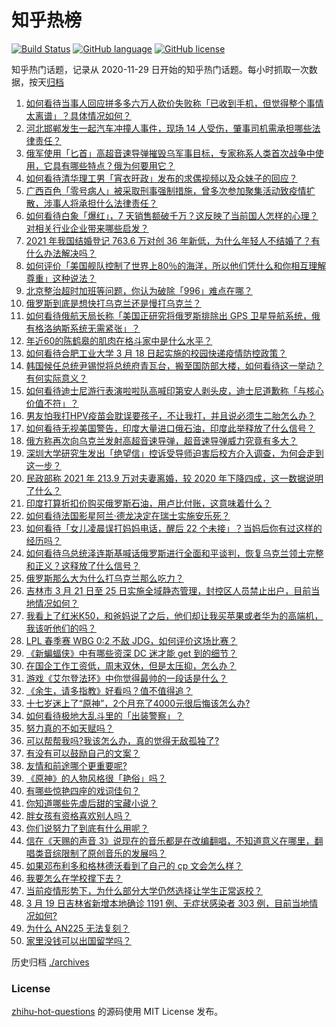 # 知乎热榜
[![Build Status](https://github.com/ToWeLong/zhihu-hot-questions/workflows/CI/badge.svg)](https://github.com/ToWeLong/zhihu-hot-questions/actions)
[![GitHub language](https://img.shields.io/badge/language-golang-orange.svg)](https://golang.org/)
[![GitHub license](https://img.shields.io/github/license/ToWeLong/zhihu-hot-questions)](https://github.com/ToWeLong/zhihu-hot-questions/blob/main/LICENSE)

知乎热门话题，记录从 2020-11-29 日开始的知乎热门话题。每小时抓取一次数据，按天[归档](./archives)

<!-- BEGIN -->

1. [如何看待当事人回应拼多多六万人砍价失败称「已收到手机，但觉得整个事情太离谱」？具体情况如何？](https://www.zhihu.com/question/522997469)
1. [河北邯郸发生一起汽车冲撞人事件，现场 14 人受伤，肇事司机需承担哪些法律责任？](https://www.zhihu.com/question/523072336)
1. [俄军使用「匕首」高超音速导弹摧毁乌军事目标，专家称系人类首次战争中使用，它具有哪些特点？俄为何要用它？](https://www.zhihu.com/question/522907966)
1. [如何看待清华理工男「宵衣旰政」发布的求偶视频以及众妹子的回应？](https://www.zhihu.com/question/522661813)
1. [广西百色「零号病人」被采取刑事强制措施，曾多次参加聚集活动致疫情扩散，涉事人将承担什么法律责任？](https://www.zhihu.com/question/522992505)
1. [如何看待白象「爆红」，7 天销售额破千万？这反映了当前国人怎样的心理？对相关行业企业带来哪些启发？](https://www.zhihu.com/question/522910522)
1. [2021 年我国结婚登记 763.6 万对创 36 年新低，为什么年轻人不结婚了？有什么办法解决吗？](https://www.zhihu.com/question/522928203)
1. [如何评价「美国舰队控制了世界上80％的海洋，所以他们凭什么和你相互理解尊重」这种说法？](https://www.zhihu.com/question/522860678)
1. [北京整治超时加班等问题，你认为破除「996」难点在哪？](https://www.zhihu.com/question/522430505)
1. [俄罗斯到底是想快打乌克兰还是慢打乌克兰？](https://www.zhihu.com/question/522469201)
1. [如何看待俄航天局长称「美国正研究将俄罗斯排除出 GPS 卫星导航系统，俄有格洛纳斯系统无需紧张」？](https://www.zhihu.com/question/522905172)
1. [年近60的陈鹤皋的肌肉在格斗家中是什么水平？](https://www.zhihu.com/question/365310478)
1. [如何看待合肥工业大学 3 月 18 日起实施的校园快递疫情防控政策？](https://www.zhihu.com/question/522640538)
1. [韩国候任总统尹锡悦将总统府青瓦台，搬至国防部大楼，如何看待这一举动？有何实际意义？](https://www.zhihu.com/question/523020506)
1. [如何看待迪士尼游行表演啦啦队高喊印第安人剥头皮，迪士尼道歉称「与核心价值不符」？](https://www.zhihu.com/question/522884252)
1. [男友怕我打HPV疫苗会耽误要孩子，不让我打，并且说必须生二胎怎么办？](https://www.zhihu.com/question/522811404)
1. [如何看待无视美国警告，印度大量进口俄石油，印度此举释放了什么信号？](https://www.zhihu.com/question/522906959)
1. [俄方称再次向乌克兰发射高超音速导弹，超音速导弹威力究竟有多大？](https://www.zhihu.com/question/523058671)
1. [深圳大学研究生发出「绝望信」控诉受导师迫害后校方介入调查，为何会走到这一步？](https://www.zhihu.com/question/522590716)
1. [民政部称 2021 年 213.9 万对夫妻离婚，较 2020 年下降四成，这一数据说明了什么？](https://www.zhihu.com/question/523057736)
1. [印度打算折扣价购买俄罗斯石油，用卢比付账，这意味着什么？](https://www.zhihu.com/question/522208381)
1. [如何看待法国影星阿兰·德龙决定在瑞士实施安乐死？](https://www.zhihu.com/question/522829933)
1. [如何看待「女儿凌晨误打妈妈电话，醒后 22 个未接」？当妈后你有过这样的经历吗？](https://www.zhihu.com/question/522074740)
1. [如何看待乌总统泽连斯基喊话俄罗斯进行全面和平谈判，恢复乌克兰领土完整和正义？这释放了什么信号？](https://www.zhihu.com/question/522995263)
1. [俄罗斯那么大为什么打乌克兰那么吃力？](https://www.zhihu.com/question/519066714)
1. [吉林市 3 月 21 日至 25 日实施全域静态管理，封控区人员禁止出户，目前当地情况如何？](https://www.zhihu.com/question/523043823)
1. [我看上了红米K50，和爸妈说了之后，他们却让我买苹果或者华为的高端机，我该听他们的吗？](https://www.zhihu.com/question/522874407)
1. [LPL 春季赛 WBG 0:2 不敌 JDG，如何评价这场比赛？](https://www.zhihu.com/question/523062485)
1. [《新蝙蝠侠》中有哪些资深 DC 迷才能 get 到的细节？](https://www.zhihu.com/question/522565281)
1. [在国企工作工资低，周末双休，但是太压抑，怎么办？](https://www.zhihu.com/question/522250404)
1. [游戏《艾尔登法环》中你觉得最帅的一段话是什么？](https://www.zhihu.com/question/518457207)
1. [《余生，请多指教》好看吗？值不值得追？](https://www.zhihu.com/question/522502530)
1. [十七岁迷上了“原神”，2个月充了4000元很后悔该怎么办?](https://www.zhihu.com/question/522465231)
1. [如何看待极地大乱斗里的「出装警察」？](https://www.zhihu.com/question/522649060)
1. [努力真的不如天赋吗？](https://www.zhihu.com/question/522945779)
1. [可以帮帮我吗?我该怎么办，真的觉得无敌孤独了?](https://www.zhihu.com/question/523028451)
1. [有没有可以鼓励自己的文案？](https://www.zhihu.com/question/513285616)
1. [友情和前途哪个更重要呢?](https://www.zhihu.com/question/522664314)
1. [《原神》的人物风格很「艳俗」吗？](https://www.zhihu.com/question/430045481)
1. [有哪些惊艳四座的戏词佳句？](https://www.zhihu.com/question/516761502)
1. [你知道哪些先虐后甜的宝藏小说？](https://www.zhihu.com/question/398854152)
1. [胖女孩有资格喜欢别人吗？](https://www.zhihu.com/question/523030173)
1. [你们说努力了到底有什么用呢？](https://www.zhihu.com/question/516164195)
1. [信在《天赐的声音 3》说现在的音乐都是在改编翻唱，不知道意义在哪里，翻唱类音综限制了原创音乐的发展吗？](https://www.zhihu.com/question/522922163)
1. [如果邓布利多和格林德沃看到了自己的 cp 文会怎么样？](https://www.zhihu.com/question/514588638)
1. [我要怎么在学校撑下去？](https://www.zhihu.com/question/515808525)
1. [当前疫情形势下，为什么部分大学仍然选择让学生正常返校？](https://www.zhihu.com/question/522731288)
1. [3 月 19 日吉林省新增本地确诊 1191 例、无症状感染者 303 例，目前当地情况如何?](https://www.zhihu.com/question/522987754)
1. [为什么 AN225 无法复刻？](https://www.zhihu.com/question/519118709)
1. [家里没钱可以出国留学吗？](https://www.zhihu.com/question/68154951)

<!-- END -->

历史归档 [./archives](./archives)


### License
[zhihu-hot-questions](https://github.com/towelong/zhihu-hot-questions) 的源码使用 MIT License 发布。